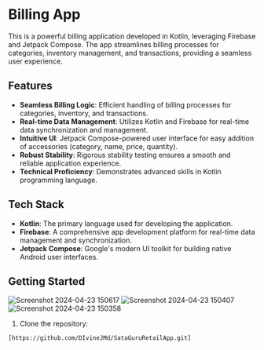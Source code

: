 # Billing App

This is a powerful billing application developed in Kotlin, leveraging Firebase and Jetpack Compose. The app streamlines billing processes for categories, inventory management, and transactions, providing a seamless user experience.

## Features

- **Seamless Billing Logic**: Efficient handling of billing processes for categories, inventory, and transactions.
- **Real-time Data Management**: Utilizes Kotlin and Firebase for real-time data synchronization and management.
- **Intuitive UI**: Jetpack Compose-powered user interface for easy addition of accessories (category, name, price, quantity).
- **Robust Stability**: Rigorous stability testing ensures a smooth and reliable application experience.
- **Technical Proficiency**: Demonstrates advanced skills in Kotlin programming language.

## Tech Stack

- **Kotlin**: The primary language used for developing the application.
- **Firebase**: A comprehensive app development platform for real-time data management and synchronization.
- **Jetpack Compose**: Google's modern UI toolkit for building native Android user interfaces.

## Getting Started
![Screenshot 2024-04-23 150617](https://github.com/DIvineJMd/SataGuruRetailApp/assets/101663425/b3fd1681-b04b-4685-832e-50df3d1b3cfc)
![Screenshot 2024-04-23 150407](https://github.com/DIvineJMd/SataGuruRetailApp/assets/101663425/0b12bc79-54dd-4133-8713-ee189576fc51)
![Screenshot 2024-04-23 150358](https://github.com/DIvineJMd/SataGuruRetailApp/assets/101663425/3efe3192-2be1-40fb-9915-d9a1df149582)

1. Clone the repository:

```bash
[https://github.com/DIvineJMd/SataGuruRetailApp.git]
